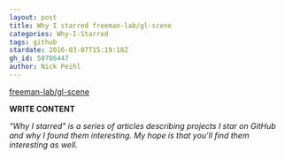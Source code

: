 ```yaml
---
layout: post
title: Why I starred freeman-lab/gl-scene
categories: Why-I-Starred
tags: github
stardate: 2016-03-07T15:19:18Z
gh_id: 50706447
author: Nick Peihl
---
```


[freeman-lab/gl-scene](https://github.com/freeman-lab/gl-scene)

**WRITE CONTENT**

*"Why I starred" is a series of articles describing projects I star on GitHub and why I found them interesting. My hope is that you'll find them interesting as well.*

